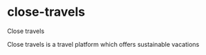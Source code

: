 # close-travels
Close travels

Close travels is a travel platform which offers sustainable vacations
